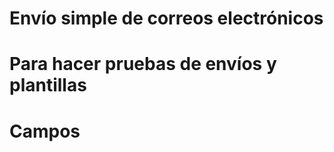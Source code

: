 # Envío simple de correos electrónicos
# Para hacer pruebas de envíos y plantillas

# Campos
<span th:utext="${cis}"></span>
<span th:utext="${nombreApellido}"></span>
<span th:utext="${doc_cuit}"></span>
<span th:utext="${direccion}"></span>
<span th:utext="${factura}"></span>
<span th:utext="${importe}"></span>
<span th:utext="${vencimiento}"></span>